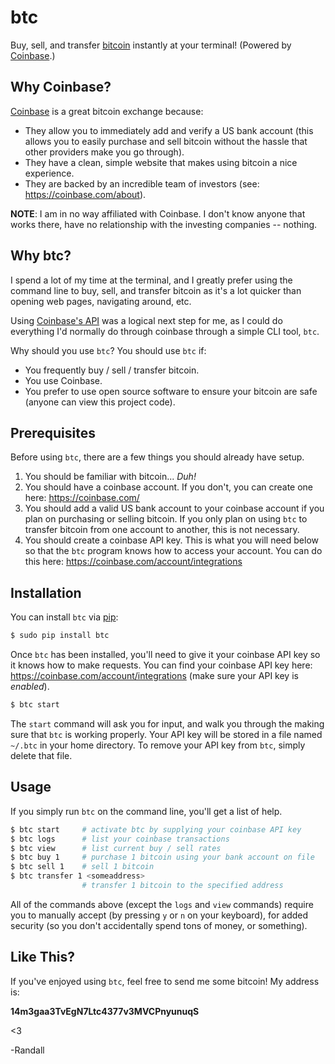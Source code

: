 # btc

Buy, sell, and transfer [bitcoin](http://bitcoin.org/en/) instantly at your
terminal!  (Powered by [Coinbase](https://coinbase.com/).)


## Why Coinbase?

[Coinbase](https://coinbase.com/) is a great bitcoin exchange because:

- They allow you to immediately add and verify a US bank account (this allows
  you to easily purchase and sell bitcoin without the hassle that other
  providers make you go through).
- They have a clean, simple website that makes using bitcoin a nice experience.
- They are backed by an incredible team of investors (see:
  https://coinbase.com/about).

**NOTE**: I am in no way affiliated with Coinbase.  I don't know anyone that
works there, have no relationship with the investing companies -- nothing.


## Why btc?

I spend a lot of my time at the terminal, and I greatly prefer using the command
line to buy, sell, and transfer bitcoin as it's a lot quicker than opening web
pages, navigating around, etc.

Using [Coinbase's API](https://coinbase.com/api/doc) was a logical next step for
me, as I could do everything I'd normally do through coinbase through a simple
CLI tool, `btc`.

Why should you use `btc`?  You should use `btc` if:

- You frequently buy / sell / transfer bitcoin.
- You use Coinbase.
- You prefer to use open source software to ensure your bitcoin are safe (anyone
  can view this project code).


## Prerequisites

Before using `btc`, there are a few things you should already have setup.

1. You should be familiar with bitcoin...  *Duh!*
2. You should have a coinbase account.  If you don't, you can create one here:
   https://coinbase.com/
3. You should add a valid US bank account to your coinbase account if you plan
   on purchasing or selling bitcoin.  If you only plan on using `btc` to
   transfer bitcoin from one account to another, this is not necessary.
4. You should create a coinbase API key.  This is what you will need below so
   that the `btc` program knows how to access your account.  You can do this
   here: https://coinbase.com/account/integrations


## Installation

You can install `btc` via [pip](http://pip.readthedocs.org/en/latest/):

```bash
$ sudo pip install btc
```

Once `btc` has been installed, you'll need to give it your coinbase API key so
it knows how to make requests.  You can find your coinbase API key here:
https://coinbase.com/account/integrations (make sure your API key is
*enabled*).

```bash
$ btc start
```

The `start` command will ask you for input, and walk you through the making sure
that `btc` is working properly.  Your API key will be stored in a file named
`~/.btc` in your home directory.  To remove your API key from `btc`, simply
delete that file.


## Usage

If you simply run `btc` on the command line, you'll get a list of help.

```bash
$ btc start     # activate btc by supplying your coinbase API key
$ btc logs      # list your coinbase transactions
$ btc view      # list current buy / sell rates
$ btc buy 1     # purchase 1 bitcoin using your bank account on file
$ btc sell 1    # sell 1 bitcoin
$ btc transfer 1 <someaddress>
                # transfer 1 bitcoin to the specified address
```

All of the commands above (except the `logs` and `view` commands) require you
to manually accept (by pressing `y` or `n` on your keyboard), for added
security (so you don't accidentally spend tons of money, or something).


## Like This?

If you've enjoyed using `btc`, feel free to send me some bitcoin!  My address
is:

**14m3gaa3TvEgN7Ltc4377v3MVCPnyunuqS**

<3

-Randall
